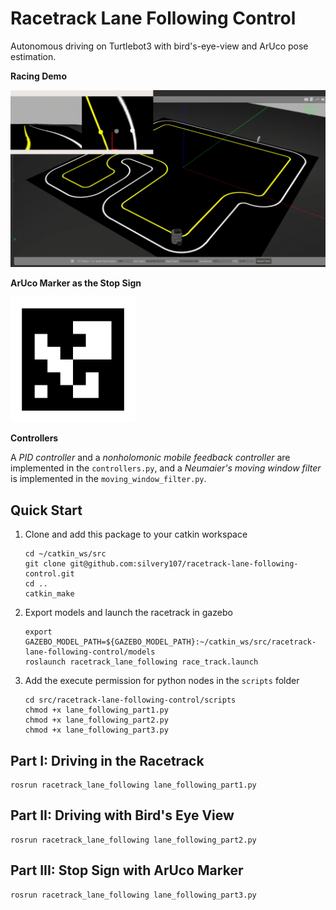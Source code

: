 # Racetrack Lane Following Control
Autonomous driving on Turtlebot3 with bird's-eye-view and ArUco pose estimation.

**Racing Demo**

<img src="images/demo.gif" width="700">


**ArUco Marker as the Stop Sign**

<img src="images/traffic_parking.png" width="200">

**Controllers**

A *PID controller* and a *nonholomonic mobile feedback controller* are implemented in the `controllers.py`, and a *Neumaier's moving window filter* is implemented in the `moving_window_filter.py`. 

## Quick Start

1. Clone and add this package to your catkin workspace
    ```
    cd ~/catkin_ws/src
    git clone git@github.com:silvery107/racetrack-lane-following-control.git
    cd ..
    catkin_make
    ```

2. Export models and launch the racetrack in gazebo
    ```   
    export GAZEBO_MODEL_PATH=${GAZEBO_MODEL_PATH}:~/catkin_ws/src/racetrack-lane-following-control/models
    roslaunch racetrack_lane_following race_track.launch
    ```

3. Add the execute permission for python nodes in the `scripts` folder

    ```
    cd src/racetrack-lane-following-control/scripts
    chmod +x lane_following_part1.py
    chmod +x lane_following_part2.py
    chmod +x lane_following_part3.py
    ```

## Part I: Driving in the Racetrack

```
rosrun racetrack_lane_following lane_following_part1.py
```

## Part II: Driving with Bird's Eye View

```
rosrun racetrack_lane_following lane_following_part2.py
```

## Part III: Stop Sign with ArUco Marker

```
rosrun racetrack_lane_following lane_following_part3.py
```

